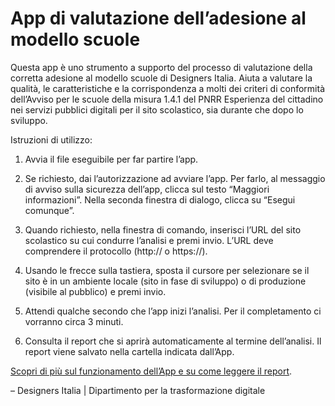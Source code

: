 # App di valutazione dell’adesione al modello scuole

Questa app è uno strumento a supporto del processo di valutazione della corretta adesione al modello scuole di Designers Italia. Aiuta a valutare la qualità, le caratteristiche e la corrispondenza a molti dei criteri di conformità dell’Avviso per le scuole della misura 1.4.1 del PNRR Esperienza del cittadino nei servizi pubblici digitali per il sito scolastico, sia durante che dopo lo sviluppo.

Istruzioni di utilizzo:

1.  Avvia il file eseguibile per far partire l’app.

2.  Se richiesto, dai l’autorizzazione ad avviare l’app. Per farlo, al messaggio di avviso sulla sicurezza dell’app, clicca sul testo “Maggiori informazioni”. Nella seconda finestra di dialogo, clicca su “Esegui comunque”.

3.  Quando richiesto, nella finestra di comando, inserisci l’URL del sito scolastico su cui condurre l’analisi e premi invio. L’URL deve comprendere il protocollo (http:// o https://).

4.  Usando le frecce sulla tastiera, sposta il cursore per selezionare se il sito è in un ambiente locale (sito in fase di sviluppo) o di produzione (visibile al pubblico) e premi invio.

5.  Attendi qualche secondo che l’app inizi l’analisi. Per il completamento ci vorranno circa 3 minuti.

6.  Consulta il report che si aprirà automaticamente al termine dell’analisi. Il report viene salvato nella cartella indicata dall’App.

[Scopri di più sul funzionamento dell’App e su come leggere il report](https://docs.italia.it/italia/designers-italia/app-valutazione-modelli-docs).

– Designers Italia | Dipartimento per la trasformazione digitale
